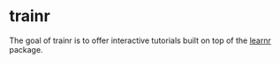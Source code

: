 <!-- README.md is generated from README.Rmd. Please edit that file -->
trainr
======

The goal of trainr is to offer interactive tutorials built on top of the [learnr](https://rstudio.github.io/learnr/) package.
